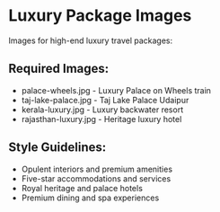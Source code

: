 # Luxury Package Images

Images for high-end luxury travel packages:

## Required Images:
- palace-wheels.jpg - Luxury Palace on Wheels train
- taj-lake-palace.jpg - Taj Lake Palace Udaipur
- kerala-luxury.jpg - Luxury backwater resort
- rajasthan-luxury.jpg - Heritage luxury hotel

## Style Guidelines:
- Opulent interiors and premium amenities
- Five-star accommodations and services
- Royal heritage and palace hotels
- Premium dining and spa experiences
